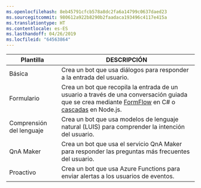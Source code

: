 ```yaml
---
ms.openlocfilehash: 8eb45791cfcb578a8dc2fa6a14799c0637daed23
ms.sourcegitcommit: 980612a922b8290b2faadaca193496c4117e415a
ms.translationtype: HT
ms.contentlocale: es-ES
ms.lasthandoff: 04/26/2019
ms.locfileid: "64563864"
---
```

|        Plantilla        |                                                                                                         DESCRIPCIÓN                                                                                                         |
|------------------------|-----------------------------------------------------------------------------------------------------------------------------------------------------------------------------------------------------------------------------|
|         Básica          |                                                                                  Crea un bot que usa diálogos para responder a la entrada del usuario.                                                                                  |
|          Formulario          | Crea un bot que recopila la entrada de un usuario a través de una conversación guiada que se crea mediante [FormFlow](~/dotnet/bot-builder-dotnet-formflow.md) en C# o [cascadas](~/nodejs/bot-builder-nodejs-prompts.md) en Node.js. |
| Comprensión del lenguaje |                                                                      Crea un bot que usa modelos de lenguaje natural (LUIS) para comprender la intención del usuario.                                                                      |
|       QnA Maker        |                                                                            Crea un bot que usa el servicio QnA Maker para responder las preguntas más frecuentes del usuario.                                                                             |
|       Proactivo        |                                                                              Crea un bot que usa Azure Functions para enviar alertas a los usuarios de eventos.                                                                              |

